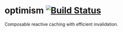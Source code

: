 # optimism [![Build Status](https://travis-ci.org/benjamn/optimism.svg?branch=master)](https://travis-ci.org/benjamn/optimism)

Composable reactive caching with efficient invalidation.
